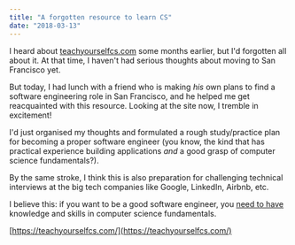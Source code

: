 ```yaml
---
title: "A forgotten resource to learn CS"
date: "2018-03-13"
---
```


I heard about [teachyourselfcs.com](https://teachyourselfcs.com/) some months earlier, but I'd forgotten all about it. At that time, I haven't had serious thoughts about moving to San Francisco yet.

But today, I had lunch with a friend who is making _his_ own plans to find a software engineering role in San Francisco, and he helped me get reacquainted with this resource. Looking at the site now, I tremble in excitement!

I'd just organised my thoughts and formulated a rough study/practice plan for becoming a proper software engineer (you know, the kind that has practical experience building applications _and_ a good grasp of computer science fundamentals?).

By the same stroke, I think this is also preparation for challenging technical interviews at the big tech companies like Google, LinkedIn, Airbnb, etc.

I believe this: if you want to be a good software engineer, you [need to have](https://medium.freecodecamp.org/why-i-studied-full-time-for-8-months-for-a-google-interview-cc662ce9bb13) knowledge and skills in computer science fundamentals.

[https://teachyourselfcs.com/](https://teachyourselfcs.com/)
